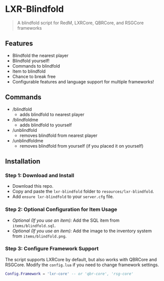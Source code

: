 # LXR-Blindfold
> A blindfold script for RedM, LXRCore, QBRCore, and RSGCore frameworks

## Features
- Blindfold the nearest player
- Blindfold yourself!
- Commands to blindfold
- Item to blindfold
- Chance to break free
- Configurable features and language support for multiple frameworks!

## Commands
* /blindfold
  - adds blindfold to nearest player
* /blindfoldme
  - adds blindfold to yourself
* /unblindfold
  - removes blindfold from nearest player
* /unblindfoldme
  - removes blindfold from yourself (if you placed it on yourself)

## Installation
### Step 1: Download and Install
* Download this repo.
* Copy and paste the `lxr-blindfold` folder to `resources/lxr-blindfold`.
* Add `ensure lxr-blindfold` to your `server.cfg` file.

### Step 2: Optional Configuration for Item Usage
* _Optional (If you use an item):_ Add the SQL item from `items/blindfold.sql`.
* _Optional (If you use an item):_ Add the image to the inventory system from `items/blindfold.png`.

### Step 3: Configure Framework Support
The script supports LXRCore by default, but also works with QBRCore and RSGCore. Modify the `config.lua` if you need to change framework settings.

```lua
Config.Framework = 'lxr-core' -- or 'qbr-core', 'rsg-core'
